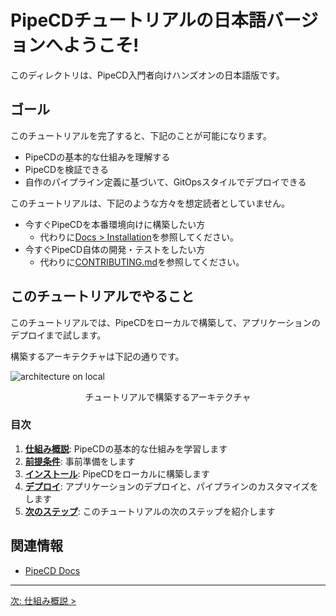 # **PipeCDチュートリアルの日本語バージョンへようこそ!**

このディレクトリは、PipeCD入門者向けハンズオンの日本語版です。

## ゴール

このチュートリアルを完了すると、下記のことが可能になります。
  - PipeCDの基本的な仕組みを理解する
  - PipeCDを検証できる
  - 自作のパイプライン定義に基づいて、GitOpsスタイルでデプロイできる

このチュートリアルは、下記のような方々を想定読者としていません。
  - 今すぐPipeCDを本番環境向けに構築したい方
    - 代わりに[Docs > Installation](https://pipecd.dev/docs/installation/)を参照してください。
  - 今すぐPipeCD自体の開発・テストをしたい方
    - 代わりに[CONTRIBUTING.md](https://github.com/pipe-cd/pipecd/blob/master/CONTRIBUTING.md)を参照してください。

## このチュートリアルでやること

このチュートリアルでは、PipeCDをローカルで構築して、アプリケーションのデプロイまで試します。

構築するアーキテクチャは下記の通りです。

![architecture on local](/images/architecture.svg)
<p align="center">チュートリアルで構築するアーキテクチャ</p>


### 目次

1. [**仕組み概説**](./10-overview/README.md): PipeCDの基本的な仕組みを学習します
2. [**前提条件**](./20-prerequisites/README.md): 事前準備をします
3. [**インストール**](./30-install/): PipeCDをローカルに構築します
4. [**デプロイ**](./40-deploy/): アプリケーションのデプロイと、パイプラインのカスタマイズをします
5. [**次のステップ**](./90-nextstep/README.md): このチュートリアルの次のステップを紹介します

## 関連情報

- [PipeCD Docs](https://pipecd.dev/docs/)

---

[次: 仕組み概説 >](./10-overview/README.md)
